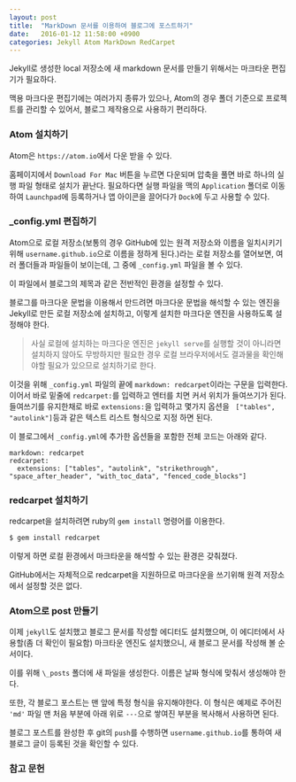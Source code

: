 ```yaml
---
layout: post
title:  "MarkDown 문서를 이용하여 블로그에 포스트하기"
date:   2016-01-12 11:58:00 +0900
categories: Jekyll Atom MarkDown RedCarpet
---
```


Jekyll로 생성한 local 저장소에 새 markdown 문서를 만들기 위해서는 마크타운 편집기가 필요하다.

맥용 마크다운 편집기에는 여러가지 종류가 있으나, Atom의 경우 폴더 기준으로 프로젝트를 관리할 수 있어서, 블로그 제작용으로 사용하기 편리하다.


### Atom 설치하기

Atom은 `https://atom.io`에서 다운 받을 수 있다.

홈페이지에서 `Download For Mac` 버튼을 누르면 다운되며 압축을 풀면 바로 하나의 실행 파일 형태로 설치가 끝난다. 필요하다면 실행 파일을 맥의 `Application` 폴더로 이동하여 `Launchpad`에 등록하거나 앱 아이콘을 끌어다가 `Dock`에 두고 사용할 수 있다.


### \_config.yml 편집하기

Atom으로 로컬 저장소(보통의 경우 GitHub에 있는 원격 저장소와 이름을 일치시키기 위해 `username.github.io`으로 이름을 정하게 된다.)라는 로컬 저장소를 열어보면, 여러 폴더들과 파일들이 보이는데, 그 중에 `_config.yml` 파일을 볼 수 있다.

이 파일에서 블로그의 제목과 같은 전반적인 환경을 설정할 수 있다.

블로그를 마크다운 문법을 이용해서 만드려면 마크다운 문법을 해석할 수 있는 엔진을 Jekyll로 만든 로컬 저장소에 설치하고, 이렇게 설치한 마크다운 엔진을 사용하도록 설정해야 한다.

>사실 로컬에 설치하는 마크다운 엔진은 `jekyll serve`를 실행할 것이 아니라면 설치하지 않아도 무방하지만 필요한 경우 로컬 브라우저에서도 결과물을 확인해야할 필요가 있으므로 설치하기로 한다.

이것을 위해 `_config.yml` 파일의 끝에 `markdown: redcarpet`이라는 구문을 입력한다. 이어서 바로 밑줄에 `redcarpet:`를 입력하고 엔터를 치면 커서 위치가 들여쓰기가 된다. 들여쓰기를 유지한채로 바로 `extensions:`을 입력하고 몇가지 옵션을 ` ["tables", "autolink"]`등과 같은 텍스트 리스트 형식으로 지정 하면 된다.

이 블로그에서 `_config.yml`에 추가한 옵션들을 포함한 전체 코드는 아래와 같다.

```text
markdown: redcarpet
redcarpet:
  extensions: ["tables", "autolink", "strikethrough", "space_after_header", "with_toc_data", "fenced_code_blocks"]
```


### redcarpet 설치하기

redcarpet을 설치하려면 ruby의 `gem install` 명령어를 이용한다.

```sh
$ gem install redcarpet
```

이렇게 하면 로컬 환경에서 마크타운을 해석할 수 있는 환경은 갖춰졌다.

GitHub에서는 자체적으로 redcarpet을 지원하므로 마크다운을 쓰기위해 원격 저장소에서 설정할 것은 없다.


### Atom으로 post 만들기

이제 `jekyll`도 설치했고 블로그 문서를 작성할 에디터도 설치했으며, 이 에디터에서 사용할(좀 더 확인이 필요함) 마크타운 엔진도 설치했으니, 새 블로그 문서를 작성해 볼 순서이다.

이를 위해 `\_posts` 폴더에 새 파일을 생성한다. 이름은 날짜 형식에 맞춰서 생성해야 한다.

또한, 각 블로그 포스트는 맨 앞에 특정 형식을 유지해야한다. 이 형식은 예제로 주어진 ``'md'`` 파일 맨 처음 부분에 아래 위로 `---`으로 쌓여진 부분을 복사해서 사용하면 된다.

블로그 포스트를 완성한 후 git의 `push`를 수행하면 `username.github.io`를 통하여 새 블로그 글이 등록된 것을 확인할 수 있다.

### 참고 문헌


[ATOM]: https://atom.io
